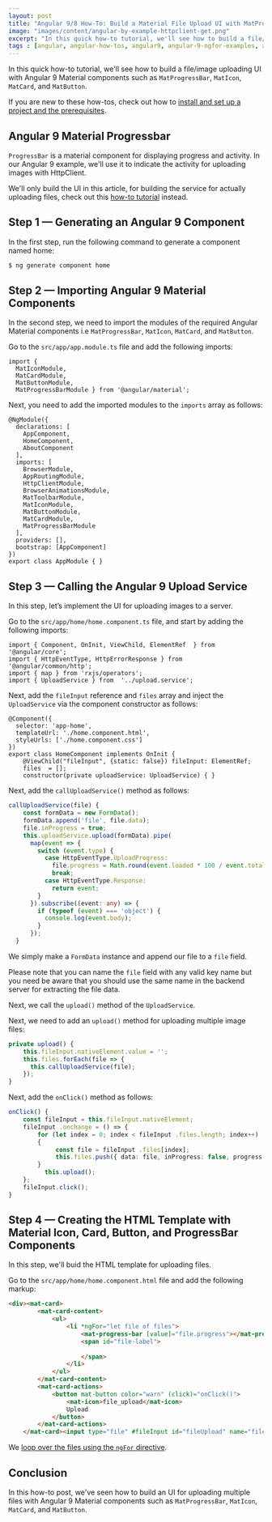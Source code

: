 ```yaml
---
layout: post
title: "Angular 9/8 How-To: Build a Material File Upload UI with MatProgressBar, MatButton , MatIcon and MatCard "
image: "images/content/angular-by-example-httpclient-get.png"
excerpt: "In this quick how-to tutorial, we'll see how to build a file/image uploading UI with Angular 9 Material components such as MatProgressBar, MatIcon, MatCard, and MatButton" 
tags : [angular, angular-how-tos, angular9, angular-9-ngfor-examples, angular-9-material-examples, angular-9-formdata-examples] 
---
```



In this quick how-to tutorial, we'll see how to build a file/image uploading UI with Angular 9 Material components such as `MatProgressBar`, `MatIcon`, `MatCard`, and `MatButton`.

If you are new to these how-tos, check out how to [install and set up a project and the prerequisites](https://www.techiediaries.com/angular-cli-tutorial/).

## Angular 9 Material Progressbar

`ProgressBar` is a material component for displaying progress and activity. In our Angular 9 example, we'll use it to indicate the activity for uploading images with HttpClient. 

We'll only build the UI in this article, for building the service for actually uploading files, check out this [how-to tutorial]() instead.
 
## Step 1 — Generating an Angular 9 Component

In the first step, run the following command to generate a component named home:

```bash
$ ng generate component home
```


## Step 2 — Importing Angular 9 Material Components

In the second step, we need to import the modules of the required Angular Material components i.e `MatProgressBar`, `MatIcon`, `MatCard`, and `MatButton`. 
 
Go to the  `src/app/app.module.ts`  file and add the following imports:

```
import {   
  MatIconModule,  
  MatCardModule,  
  MatButtonModule,  
  MatProgressBarModule } from '@angular/material';
```


Next, you need to add the imported modules to the  `imports`  array as follows:

```
@NgModule({  
  declarations: [  
    AppComponent,  
    HomeComponent,  
    AboutComponent  
  ],  
  imports: [  
    BrowserModule,  
    AppRoutingModule,  
    HttpClientModule,  
    BrowserAnimationsModule,  
    MatToolbarModule,  
    MatIconModule,  
    MatButtonModule,  
    MatCardModule,  
    MatProgressBarModule  
  ],  
  providers: [],  
  bootstrap: [AppComponent]  
})  
export class AppModule { }
```

## Step 3 — Calling the Angular 9 Upload Service 
 
In this step, let’s implement the UI for uploading images to a server.

Go to the  `src/app/home/home.component.ts`  file, and start by adding the following imports:

```
import { Component, OnInit, ViewChild, ElementRef  } from '@angular/core';
import { HttpEventType, HttpErrorResponse } from '@angular/common/http';
import { map } from 'rxjs/operators';  
import { UploadService } from  '../upload.service';
```

Next, add the  `fileInput`  reference and  `files`  array and inject  the `UploadService` via the component constructor  as follows:

```
@Component({  
  selector: 'app-home',  
  templateUrl: './home.component.html',  
  styleUrls: ['./home.component.css']  
})  
export class HomeComponent implements OnInit {
    @ViewChild("fileInput", {static: false}) fileInput: ElementRef;
    files  = [];  
    constructor(private uploadService: UploadService) { }

```

Next, add the  `callUploadService()`  method as follows:

```ts
callUploadService(file) {  
    const formData = new FormData();  
    formData.append('file', file.data);  
    file.inProgress = true;  
    this.uploadService.upload(formData).pipe(  
      map(event => {  
        switch (event.type) {  
          case HttpEventType.UploadProgress:  
            file.progress = Math.round(event.loaded * 100 / event.total);  
            break;  
          case HttpEventType.Response:  
            return event;  
        }  
      }).subscribe((event: any) => {  
        if (typeof (event) === 'object') {  
          console.log(event.body);  
        }  
      });  
  }

```

We simply make a `FormData` instance and append our file to a `file` field. 

Please note that you can name the `file` field with any valid key name but you need be aware that you should use the same name in the backend  server for extracting the file data.

Next, we call the  `upload()`  method of  the `UploadService`.

Next, we need to add an  `upload()`  method for uploading multiple image files:

```ts
private upload() {  
    this.fileInput.nativeElement.value = '';  
    this.files.forEach(file => {  
      this.callUploadService(file);  
    });  
}

```

Next, add the  `onClick()`  method as follows:

```ts
onClick() {  
    const fileInput = this.fileInput.nativeElement;
    fileInput .onchange = () => {  
	    for (let index = 0; index < fileInput .files.length; index++)  
	    {  
		     const file = fileInput .files[index];  
		     this.files.push({ data: file, inProgress: false, progress: 0});  
	    }  
	      this.upload();  
    };  
    fileInput.click();  
}

```

## Step 4  — Creating the HTML Template with Material Icon, Card, Button, and ProgressBar Components

 
In this step, we'll buid the HTML template for uploading files. 

Go to the  `src/app/home/home.component.html`  file and add the following markup:

```html
<div><mat-card>  
        <mat-card-content>  
            <ul>  
                <li *ngFor="let file of files">  
                    <mat-progress-bar [value]="file.progress"></mat-progress-bar>  
                    <span id="file-label">  
                          
                    </span>  
                </li>  
            </ul>  
        </mat-card-content>  
        <mat-card-actions>  
            <button mat-button color="warn" (click)="onClick()">  
                <mat-icon>file_upload</mat-icon>  
                Upload  
            </button>  
        </mat-card-actions>  
    </mat-card><input type="file" #fileInput id="fileUpload" name="fileUpload" multiple="multiple" accept="image/*" style="display:none;" /></div>
```

We [loop over the files using the `ngFor` directive](https://www.techiediaries.com/angular-ngfor/).

## Conclusion

In this how-to post, we've seen how to build an UI for uploading multiple files with Angular 9 Material components such as `MatProgressBar`, `MatIcon`, `MatCard`, and `MatButton`.
